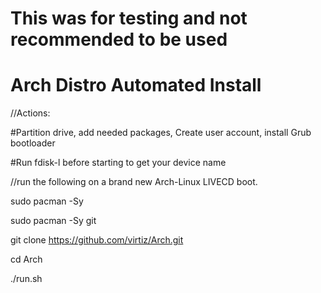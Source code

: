 # This was for testing and not recommended to be used

# Arch Distro Automated Install

//Actions:

#Partition drive, add needed packages, Create user account, install Grub bootloader

#Run fdisk-l before starting to get your device name

//run the following on a brand new Arch-Linux LIVECD boot.

sudo pacman -Sy

sudo pacman -Sy git

git clone https://github.com/virtiz/Arch.git

cd Arch

./run.sh
